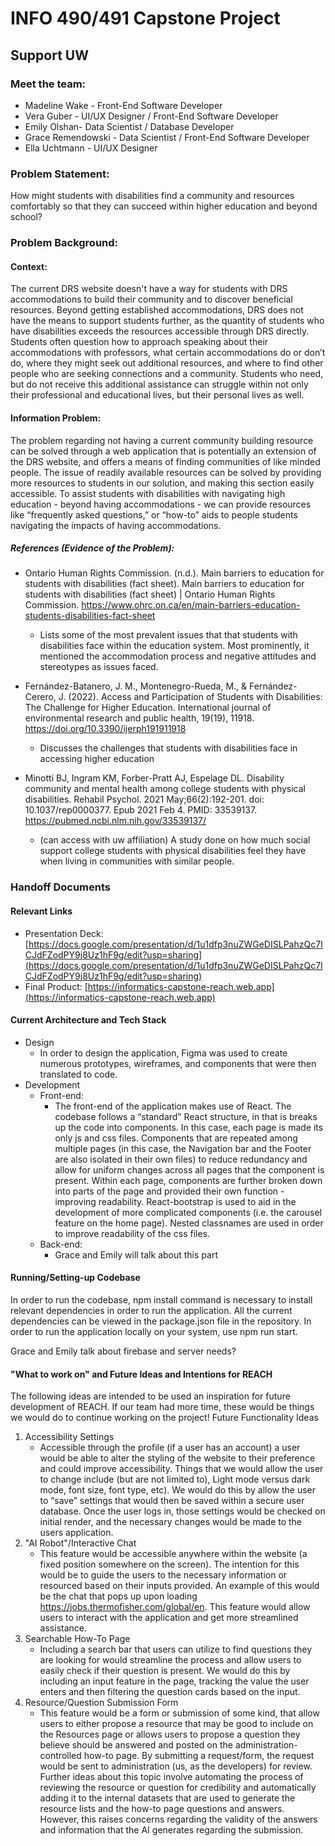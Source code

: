 # INFO 490/491 Capstone Project
## Support UW
### Meet the team:
- Madeline Wake - Front-End Software Developer
- Vera Guber - UI/UX Designer / Front-End Software Developer
- Emily Olshan- Data Scientist / Database Developer
- Grace Remendowski - Data Scientist / Front-End Software Developer
- Ella Uchtmann - UI/UX Designer

### Problem Statement:
How might students with disabilities find a community and resources comfortably
so that they can succeed within higher education and beyond school?

### Problem Background:
#### Context:
The current DRS website doesn't have a way for students with DRS accommodations to build their community and to discover beneficial resources. Beyond getting established accommodations, DRS does not have the means to support students further, as the quantity of students who have disabilities exceeds the resources accessible through DRS directly. Students often question how to approach speaking about their accommodations with professors, what certain accommodations do or don’t do, where they might seek out additional resources, and where to find other people who are seeking connections and a community. Students who need, but do not receive this additional assistance can struggle within not only their professional and educational lives, but their personal lives as well.
#### Information Problem:
The problem regarding not having a current community building resource can be solved through a web application that is potentially an extension of the DRS website, and offers a means of finding communities of like minded people. The issue of readily available resources can be solved by providing more resources to students in our solution, and making this section easily accessible. To assist students with disabilities with navigating high education - beyond having accommodations - we can provide resources like “frequently asked questions,” or “how-to” aids to people students navigating the impacts of having accommodations.
##### References (Evidence of the Problem):
- Ontario Human Rights Commission. (n.d.). Main barriers to education for students with disabilities (fact sheet). Main barriers to education for students with disabilities (fact sheet) | Ontario Human Rights Commission. https://www.ohrc.on.ca/en/main-barriers-education-students-disabilities-fact-sheet
    - Lists some of the most prevalent issues that that students with disabilities face within the education system. Most prominently, it mentioned the accommodation process and negative attitudes and stereotypes as issues faced.

- Fernández-Batanero, J. M., Montenegro-Rueda, M., & Fernández-Cerero, J. (2022). Access and Participation of Students with Disabilities: The Challenge for Higher Education. International journal of environmental research and public health, 19(19), 11918. https://doi.org/10.3390/ijerph191911918
    - Discusses the challenges that students with disabilities face in accessing higher education

- Minotti BJ, Ingram KM, Forber-Pratt AJ, Espelage DL. Disability community and mental health among college students with physical disabilities. Rehabil Psychol. 2021 May;66(2):192-201. doi: 10.1037/rep0000377. Epub 2021 Feb 4. PMID: 33539137. https://pubmed.ncbi.nlm.nih.gov/33539137/ 
    - (can access with uw affiliation) A study done on how much social support college students with physical disabilities feel they have when living in communities with similar people.

### Handoff Documents
#### Relevant Links
- Presentation Deck: [https://docs.google.com/presentation/d/1u1dfp3nuZWGeDISLPahzQc7ICJdFZodPY9j8Uz1hF9g/edit?usp=sharing](https://docs.google.com/presentation/d/1u1dfp3nuZWGeDISLPahzQc7ICJdFZodPY9j8Uz1hF9g/edit?usp=sharing)
- Final Product: [https://informatics-capstone-reach.web.app](https://informatics-capstone-reach.web.app)

#### Current Architecture and Tech Stack
- Design
    - In order to design the application, Figma was used to create numerous prototypes, wireframes, and components that were then translated to code.
- Development
    - Front-end:
        - The front-end of the application makes use of React. The codebase follows a “standard” React structure, in that is breaks up the code into components. In this case, each page is made its only js and css files. Components that are repeated among multiple pages (in this case, the Navigation bar and the Footer are also isolated in their own files) to reduce redundancy and allow for uniform changes across all pages that the component is present. Within each page, components are further broken down into parts of the page and provided their own function - improving readability. React-bootstrap is used to aid in the development of more complicated components (i.e. the carousel feature on the home page). Nested classnames are used in order to improve readability of the css files.
    - Back-end:
        - Grace and Emily will talk about this part

#### Running/Setting-up Codebase
In order to run the codebase, npm install command is necessary to install relevant dependencies in order to run the application. All the current dependencies can be viewed in the package.json file in the repository. In order to run the application locally on your system, use npm run start.

Grace and Emily talk about firebase and server needs?

#### "What to work on" and Future Ideas and Intentions for REACH
The following ideas are intended to be used an inspiration for future development of REACH. If our team had more time, these would be things we would do to continue working on the project!
Future Functionality Ideas
1. Accessibility Settings
    - Accessible through the profile (if a user has an account) a user would be able to alter the styling of the website to their preference and could improve accessibility. Things that we would allow the user to change include (but are not limited to), Light mode versus dark mode, font size, font type, etc). We would do this by allow the user to “save” settings that would then be saved within a secure user database. Once the user logs in, those settings would be checked on initial render, and the necessary changes would be made to the users application.
2. "AI Robot"/Interactive Chat
    - This feature would be accessible anywhere within the website (a fixed position somewhere on the screen). The intention for this would be to guide the users to the necessary information or resourced based on their inputs provided. An example of this would be the chat that pops up upon loading https://jobs.thermofisher.com/global/en. This feature would allow users to interact with the application and get more streamlined assistance.
3. Searchable How-To Page
    - Including a search bar that users can utilize to find questions they are looking for would streamline the process and allow users to easily check if their question is present. We would do this by including an input feature in the page, tracking the value the user enters and then filtering the question cards based on the input.
4. Resource/Question Submission Form
    - This feature would be a form or submission of some kind, that allow users to either propose a resource that may be good to include on the Resources page or allows users to propose a question they believe should be answered and posted on the administration-controlled how-to page. By submitting a request/form, the request would be sent to administration (us, as the developers) for review. Further ideas about this topic involve automating the process of reviewing the resource or question for credibility and automatically adding it to the internal datasets that are used to generate the resource lists and the how-to page questions and answers. However, this raises concerns regarding the validity of the answers and information that the AI generates regarding the submission.